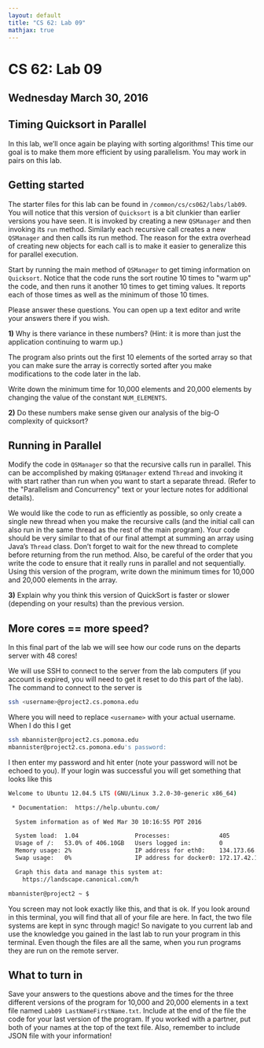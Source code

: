 ```yaml
---
layout: default
title: "CS 62: Lab 09"
mathjax: true
---
```


# CS 62: Lab 09

## Wednesday March 30, 2016

## Timing Quicksort in Parallel

In this lab, we’ll once again be playing with sorting algorithms! This time our goal is to make them more efficient by using parallelism. You may work in pairs on this lab.


## Getting started

The starter files for this lab can be found in `/common/cs/cs062/labs/lab09`. You will notice that this version of `Quicksort` is a bit clunkier than earlier versions you have seen. It is invoked by creating a new `QSManager` and then invoking its `run` method. Similarly each recursive call creates a new `QSManager` and then calls its run method. The reason for the extra overhead of creating new objects for each call is to make it easier to generalize this for parallel execution.

Start by running the main method of `QSManager` to get timing information on `Quicksort`. Notice that the code runs the sort routine 10 times to "warm up" the code, and then runs it another 10 times to get timing values. It reports each of those times as well as the minimum of those 10 times.

Please answer these questions. You can open up a text editor and write your answers there if you wish.

__1)__ Why is there variance in these numbers? (Hint: it is more than just the application continuing to warm up.)

The program also prints out the first 10 elements of the sorted array so that you can make sure the array is correctly sorted after you make modifications to the code later in the lab.

Write down the minimum time for 10,000 elements and 20,000 elements by changing the value of the constant `NUM_ELEMENTS`.

__2)__ Do these numbers make sense given our analysis of the big-O complexity of quicksort?

## Running in Parallel

Modify the code in `QSManager` so that the recursive calls run in parallel. This can be accomplished by making `QSManager` extend `Thread` and invoking it with start rather than run when you want to start a separate thread. (Refer to the "Parallelism and Concurrency" text or your lecture notes for additional details).

We would like the code to run as efficiently as possible, so only create a single new thread when you make the recursive calls (and the initial call can also run in the same thread as the rest of the main program). Your code should be very similar to that of our final attempt at summing an array using Java’s `Thread` class. Don’t forget to wait for the new thread to complete before returning from the run method. Also, be careful of the order that you write the code to ensure that it really runs in parallel and not sequentially. Using this version of the program, write down the minimum times for 10,000 and 20,000 elements in the array.

__3)__ Explain why you think this version of QuickSort is faster or slower (depending on your results) than the previous version.


## More cores == more speed?

In this final part of the lab we will see how our code runs on the departs server with 48 cores!

We will use SSH to connect to the server from the lab computers (if you account is expired, you will need to get it reset to do this part of the lab). The command to connect to the server is

```bash
ssh <username>@project2.cs.pomona.edu
```

Where you will need to replace `<username>` with your actual username. When I do this I get

```bash
ssh mbannister@project2.cs.pomona.edu
mbannister@project2.cs.pomona.edu's password:
```

I then enter my password and hit enter (note your password will not be echoed to you). If your login was successful you will get something that looks like this

```bash
Welcome to Ubuntu 12.04.5 LTS (GNU/Linux 3.2.0-30-generic x86_64)

 * Documentation:  https://help.ubuntu.com/

  System information as of Wed Mar 30 10:16:55 PDT 2016

  System load:  1.04                Processes:              405
  Usage of /:   53.0% of 406.10GB   Users logged in:        0
  Memory usage: 2%                  IP address for eth0:    134.173.66.121
  Swap usage:   0%                  IP address for docker0: 172.17.42.1

  Graph this data and manage this system at:
    https://landscape.canonical.com/h

mbannister@project2 ~ $
```

You screen may not look exactly like this, and that is ok. If you look around in this terminal, you will find that all of your file are here. In fact, the two file systems are kept in sync through magic! So navigate to you current lab and use the knowledge you gained in the last lab to run your program in this terminal. Even though the files are all the same, when you run programs they are run on the remote server.

## What to turn in

Save your answers to the questions above and the times for the three different versions of the program for 10,000 and 20,000 elements in a text file named `Lab09 LastNameFirstName.txt`. Include at the end of the file the code for your last version of the program. If you worked with a partner, put both of your names at the top of the text file. Also, remember to include JSON file with your information!
